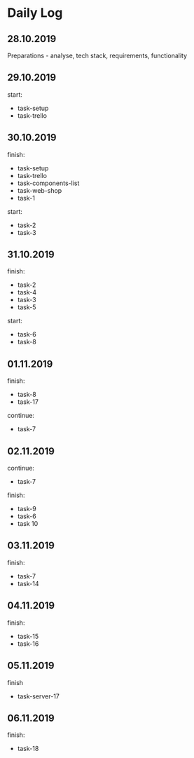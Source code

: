 # Daily Log

## 28.10.2019

Preparations - analyse, tech stack, requirements, functionality

## 29.10.2019

start:

- task-setup
- task-trello

## 30.10.2019

finish:

- task-setup
- task-trello
- task-components-list
- task-web-shop
- task-1

start:

- task-2
- task-3

## 31.10.2019

finish:

- task-2
- task-4
- task-3
- task-5

start:

- task-6
- task-8

## 01.11.2019

finish:

- task-8
- task-17

continue:

- task-7

## 02.11.2019

continue:

- task-7

finish:

- task-9
- task-6
- task 10

## 03.11.2019

finish:

- task-7
- task-14

## 04.11.2019

finish:
- task-15
- task-16

## 05.11.2019
finish
- task-server-17

## 06.11.2019
finish:
- task-18
